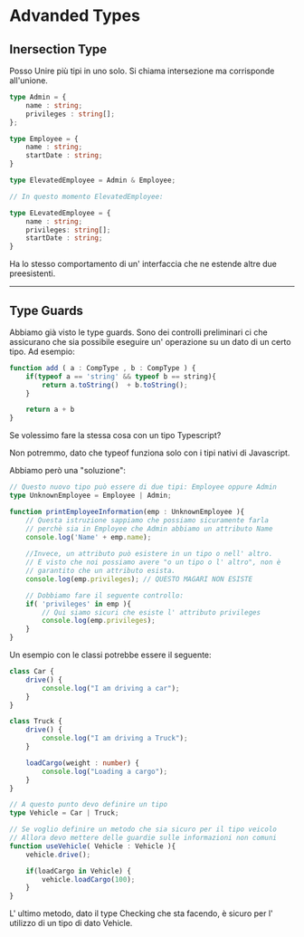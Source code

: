 # Advanded Types

## Inersection Type

Posso Unire più tipi in uno solo. Si chiama intersezione ma corrisponde all'unione.

```typescript
type Admin = {
	name : string;
	privileges : string[]; 
};
```

```typescript
type Employee = {
	name : string;
	startDate : string;
}
```

```typescript
type ElevatedEmployee = Admin & Employee;

// In questo momento ElevatedEmployee:

type ELevatedEmployee = {
	name : string; 
	privileges: string[];
	startDate : string;
}
```

Ha lo stesso comportamento di un' interfaccia che ne estende altre due preesistenti.

***

## Type Guards 

Abbiamo già visto le type guards. Sono dei controlli preliminari ci che assicurano che sia possibile eseguire un' operazione su un dato di un certo tipo. Ad esempio:

```typescript
function add ( a : CompType , b : CompType ) {
	if(typeof a == 'string' && typeof b == string){
		return a.toString()  + b.toString();
	}

	return a + b
}
```

Se volessimo fare la stessa cosa con un tipo Typescript?

Non potremmo, dato che typeof funziona solo con i tipi nativi di Javascript.

Abbiamo però una "soluzione":

```typescript
// Questo nuovo tipo può essere di due tipi: Employee oppure Admin
type UnknownEmployee = Employee | Admin;

function printEmployeeInformation(emp : UnknownEmployee ){
	// Questa istruzione sappiamo che possiamo sicuramente farla
	// perchè sia in Employee che Admin abbiamo un attributo Name
	console.log('Name' + emp.name);
	
	//Invece, un attributo può esistere in un tipo o nell' altro.
	// E visto che noi possiamo avere "o un tipo o l' altro", non è
	// garantito che un attributo esista.
	console.log(emp.privileges); // QUESTO MAGARI NON ESISTE

	// Dobbiamo fare il seguente controllo:
	if( 'privileges' in emp ){
		// Qui siamo sicuri che esiste l' attributo privileges
		console.log(emp.privileges);
	}
}
```

Un esempio con le classi potrebbe essere il seguente:

```typescript
class Car {
	drive() {
		console.log("I am driving a car");
	}
}

class Truck {
	drive() {
		console.log("I am driving a Truck");
	}

	loadCargo(weight : number) {
		console.log("Loading a cargo");
	}
}

// A questo punto devo definire un tipo 
type Vehicle = Car | Truck;

// Se voglio definire un metodo che sia sicuro per il tipo veicolo
// Allora devo mettere delle guardie sulle informazioni non comuni
function useVehicle( Vehicle : Vehicle ){
	vehicle.drive();

	if(loadCargo in Vehicle) {
		vehicle.loadCargo(100);
	}
}
```

L' ultimo metodo, dato il type Checking che sta facendo, è sicuro per l' utilizzo di un tipo di dato Vehicle.
